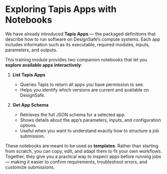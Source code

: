 # Exploring Tapis Apps with Notebooks

We have already introduced **Tapis Apps** — the packaged definitions that describe how to run software on DesignSafe’s compute systems. Each app includes information such as its executable, required modules, inputs, parameters, and outputs.

This training module provides two companion notebooks that let you **explore available apps interactively**:

1. **List Tapis Apps**

   * Queries Tapis to return all apps you have permission to see.
   * Helps you identify which versions are current and available on DesignSafe.

2. **Get App Schema**

   * Retrieves the full JSON schema for a selected app.
   * Shows details about the app’s parameters, inputs, and configuration options.
   * Useful when you want to understand exactly how to structure a job submission.

These notebooks are meant to be used as **templates**. Rather than starting from scratch, you can copy, edit, and adapt them to fit your own workflows. Together, they give you a practical way to inspect apps before running jobs — making it easier to confirm requirements, troubleshoot errors, and customize submissions.
